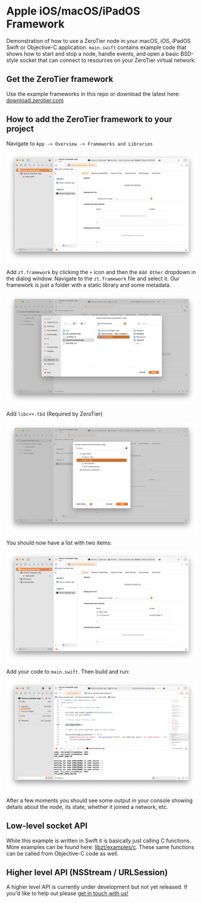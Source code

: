 # Apple iOS/macOS/iPadOS Framework

Demonstration of how to use a ZeroTier node in your macOS, iOS, iPadOS Swift or Objective-C application. `main.swift` contains example code that shows how to start and stop a node, handle events, and open a basic BSD-style socket that can connect to resources on your ZeroTier virtual network.

## Get the ZeroTier framework

Use the example frameworks in this repo or download the latest here: [download.zerotier.com]([https://www.zerotier.com/download/](https://download.zerotier.com/dist/sdk))

## How to add the ZeroTier framework to your project

Navigate to `App -> Overview -> Frameworks and Libraries`

![alt text](./img/0.png "App -> Overview -> Frameworks and Libraries")

Add `zt.framework` by clicking the `+` icon and then the `Add Other` dropdown in the dialog window. Navigate to the `zt.framework` file and select it. Our framework is just a folder with a static library and some metadata.

![alt text](./img/1.png "Add zt.framework")

Add `libc++.tbd` (Required by ZeroTier)

![alt text](./img/2.png "Add libc++.tbd")

You should now have a list with two items:

![alt text](./img/3.png "ZeroTier node running")

Add your code to `main.swift`. Then build and run:

![alt text](./img/4.png "ZeroTier node running")

After a few moments you should see some output in your console showing details about the node, its state, whether it joined a network, etc.

## Low-level socket API

While this example is written in Swift it is basically just calling C functions. More examples can be found here: [libzt/examples/c](https://github.com/zerotier/libzt/tree/main/examples/c). These same functions can be called from Objective-C code as well.

## Higher level API (NSStream / URLSession)

A higher level API is currently under development but not yet released. If you'd like to help out please [get in touch with us!]()
